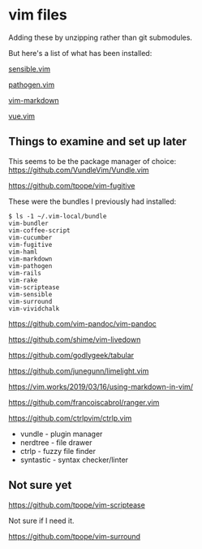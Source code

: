 vim files
=========

Adding these by unzipping rather than git submodules.

But here's a list of what has been installed:

[sensible.vim](https://github.com/tpope/vim-sensible)

[pathogen.vim](https://github.com/tpope/vim-pathogen)

[vim-markdown](https://github.com/plasticboy/vim-markdown)

[vue.vim](https://github.com/posva/vim-vue.git)



Things to examine and set up later
----------------------------------

This seems to be the package manager of choice:
https://github.com/VundleVim/Vundle.vim



https://github.com/tpope/vim-fugitive

These were the bundles I previously had installed:
```
$ ls -1 ~/.vim-local/bundle
vim-bundler
vim-coffee-script
vim-cucumber
vim-fugitive
vim-haml
vim-markdown
vim-pathogen
vim-rails
vim-rake
vim-scriptease
vim-sensible
vim-surround
vim-vividchalk
```

https://github.com/vim-pandoc/vim-pandoc

https://github.com/shime/vim-livedown

https://github.com/godlygeek/tabular

https://github.com/junegunn/limelight.vim

https://vim.works/2019/03/16/using-markdown-in-vim/

https://github.com/francoiscabrol/ranger.vim

https://github.com/ctrlpvim/ctrlp.vim

* vundle - plugin manager
* nerdtree - file drawer
* ctrlp - fuzzy file finder
* syntastic - syntax checker/linter



Not sure yet
------------

https://github.com/tpope/vim-scriptease

Not sure if I need it.

https://github.com/tpope/vim-surround

